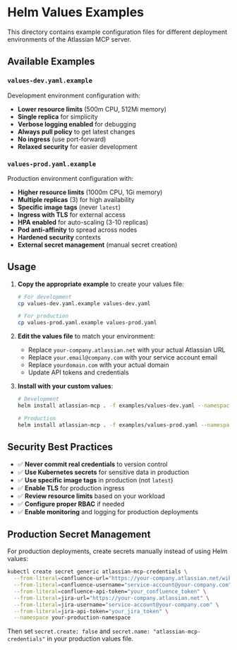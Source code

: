 # Helm Values Examples

This directory contains example configuration files for different deployment environments of the Atlassian MCP server.

## Available Examples

### `values-dev.yaml.example`
Development environment configuration with:
- **Lower resource limits** (500m CPU, 512Mi memory)
- **Single replica** for simplicity
- **Verbose logging enabled** for debugging
- **Always pull policy** to get latest changes
- **No ingress** (use port-forward)
- **Relaxed security** for easier development

### `values-prod.yaml.example`
Production environment configuration with:
- **Higher resource limits** (1000m CPU, 1Gi memory)
- **Multiple replicas** (3) for high availability
- **Specific image tags** (never `latest`)
- **Ingress with TLS** for external access
- **HPA enabled** for auto-scaling (3-10 replicas)
- **Pod anti-affinity** to spread across nodes
- **Hardened security** contexts
- **External secret management** (manual secret creation)

## Usage

1. **Copy the appropriate example** to create your values file:
   ```bash
   # For development
   cp values-dev.yaml.example values-dev.yaml
   
   # For production  
   cp values-prod.yaml.example values-prod.yaml
   ```

2. **Edit the values file** to match your environment:
   - Replace `your-company.atlassian.net` with your actual Atlassian URL
   - Replace `your.email@company.com` with your service account email
   - Replace `yourdomain.com` with your actual domain
   - Update API tokens and credentials

3. **Install with your custom values**:
   ```bash
   # Development
   helm install atlassian-mcp . -f examples/values-dev.yaml --namespace dev
   
   # Production
   helm install atlassian-mcp . -f examples/values-prod.yaml --namespace prod
   ```

## Security Best Practices

- ✅ **Never commit real credentials** to version control
- ✅ **Use Kubernetes secrets** for sensitive data in production
- ✅ **Use specific image tags** in production (not `latest`)
- ✅ **Enable TLS** for production ingress
- ✅ **Review resource limits** based on your workload
- ✅ **Configure proper RBAC** if needed
- ✅ **Enable monitoring** and logging for production deployments

## Production Secret Management

For production deployments, create secrets manually instead of using Helm values:

```bash
kubectl create secret generic atlassian-mcp-credentials \
  --from-literal=confluence-url="https://your-company.atlassian.net/wiki" \
  --from-literal=confluence-username="service-account@your-company.com" \
  --from-literal=confluence-api-token="your_confluence_token" \
  --from-literal=jira-url="https://your-company.atlassian.net" \
  --from-literal=jira-username="service-account@your-company.com" \
  --from-literal=jira-api-token="your_jira_token" \
  --namespace your-production-namespace
```

Then set `secret.create: false` and `secret.name: "atlassian-mcp-credentials"` in your production values file.